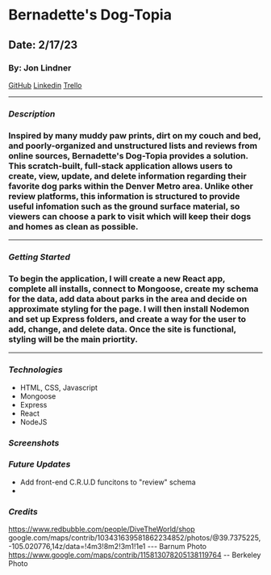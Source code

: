 # Bernadette's Dog-Topia

## **Date: 2/17/23**

### By: Jon Lindner

[GitHub](https://github.com/jonclindner)
[Linkedin](https://www.linkedin.com/in/jonathan-lindner-807847183/)
[Trello](https://trello.com/b/Oc15X7CN/bernadettes-dog-topia)

---

### **_Description_**

### Inspired by many muddy paw prints, dirt on my couch and bed, and poorly-organized and unstructured lists and reviews from online sources, Bernadette's Dog-Topia provides a solution. This scratch-built, full-stack application allows users to create, view, update, and delete information regarding their favorite dog parks within the Denver Metro area. Unlike other review platforms, this information is structured to provide useful infomation such as the ground surface material, so viewers can choose a park to visit which will keep their dogs and homes as clean as possible.

---

### **_Getting Started_**

### To begin the application, I will create a new React app, complete all installs, connect to Mongoose, create my schema for the data, add data about parks in the area and decide on approximate styling for the page. I will then install Nodemon and set up Express folders, and create a way for the user to add, change, and delete data. Once the site is functional, styling will be the main priortity.

---

### **_Technologies_**

- HTML, CSS, Javascript
- Mongoose
- Express
- React
- NodeJS

### **_Screenshots_**

### **_Future Updates_**

- Add front-end C.R.U.D funcitons to "review" schema
-

### **_Credits_**

https://www.redbubble.com/people/DiveTheWorld/shop
google.com/maps/contrib/103431639581862234852/photos/@39.7375225,-105.020776,14z/data=!4m3!8m2!3m1!1e1 --- Barnum Photo
https://www.google.com/maps/contrib/115813078205138119764 -- Berkeley Photo

